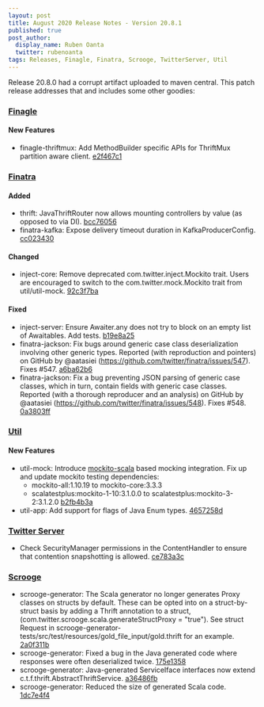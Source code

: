 ```yaml
---
layout: post
title: August 2020 Release Notes - Version 20.8.1
published: true
post_author:
  display_name: Ruben Oanta
  twitter: rubenoanta
tags: Releases, Finagle, Finatra, Scrooge, TwitterServer, Util
---
```


Release 20.8.0 had a corrupt artifact uploaded to maven central. This patch release
addresses that and includes some other goodies:

### [Finagle](https://github.com/twitter/finagle/)

#### New Features

-   finagle-thriftmux: Add MethodBuilder specific APIs for ThriftMux partition aware client.
    [e2f467c1](https://github.com/twitter/finagle/commit/e2f467c11e07db4a59c0f13888b0ecf36bcf34d6)


### [Finatra](https://github.com/twitter/finatra/)

#### Added

-   thrift: JavaThriftRouter now allows mounting controllers by value (as opposed to via DI).
    [bcc76056](https://github.com/twitter/finatra/commit/bcc760565ef4826d3393b318f0f73f554d4afdf7)
-   finatra-kafka: Expose delivery timeout duration in KafkaProducerConfig. [cc023430](https://github.com/twitter/finatra/commit/cc02343057284fb3d0924b09909f2c28666b01e5)

#### Changed

-   inject-core: Remove deprecated com.twitter.inject.Mockito trait. Users are encouraged to
    switch to the com.twitter.mock.Mockito trait from util/util-mock. [92c3f7ba](https://github.com/twitter/finatra/commit/92c3f7ba0f06ab4baf57489af04a32982052e145)

#### Fixed

-   inject-server: Ensure Awaiter.any does not try to block on an empty list of Awaitables. Add
    tests. [b19e8a25](https://github.com/twitter/finatra/commit/b19e8a253f86d9143160a0b57196f4b587c8f3df)
-   finatra-jackson: Fix bugs around generic case class deserialization involving other generic
    types. Reported (with reproduction and pointers) on GitHub by @aatasiei
    (<https://github.com/twitter/finatra/issues/547>). Fixes \#547. [a6ba62b6](https://github.com/twitter/finatra/commit/a6ba62b6b53ac5470a3b99a36634ec0f35600540)
-   finatra-jackson: Fix a bug preventing JSON parsing of generic case classes, which in turn, contain
    fields with generic case classes. Reported (with a thorough reproducer and an analysis) on GitHub
    by @aatasiei (<https://github.com/twitter/finatra/issues/548>). Fixes \#548. [0a3803ff](https://github.com/twitter/finatra/commit/0a3803ff9ae3e975c4dbe32538f7907fe7f6d9f1)

### [Util](https://github.com/twitter/util/)

#### New Features

-   util-mock: Introduce [mockito-scala](https://github.com/mockito/mockito-scala) based mocking
    integration. Fix up and update mockito testing dependencies:
    -   mockito-all:1.10.19 to mockito-core:3.3.3
    -   scalatestplus:mockito-1-10:3.1.0.0 to scalatestplus:mockito-3-2:3.1.2.0 [b2fb4b3a](https://github.com/twitter/util/commit/b2fb4b3a9e063a2183d4f14de4ae04f5e1b2abb2)
-   util-app: Add support for flags of Java Enum types. [4657258d](https://github.com/twitter/util/commit/4657258dfe0d7e1a70ad7460a78601c715bfb4bd)

### [Twitter Server](https://github.com/twitter/twitter-server/)

-   Check SecurityManager permissions in the ContentHandler to ensure that contention
    snapshotting is allowed. [ce783a3c](https://github.com/twitter/twitter-server/commit/ce783a3cadb9b27473006b59547adf22c534f5d9)

### [Scrooge](https://github.com/twitter/scrooge/)

-   scrooge-generator: The Scala generator no longer generates Proxy classes
    on structs by default. These can be opted into on a struct-by-struct
    basis by adding a Thrift annotation to a struct,
    (com.twitter.scrooge.scala.generateStructProxy = "true"). See struct Request
    in scrooge-generator-tests/src/test/resources/gold\_file\_input/gold.thrift
    for an example. [2a0f311b](https://github.com/twitter/scrooge/commit/2a0f311b0dc8cbfca907197f8e0218ecbce1e780)
-   scrooge-generator: Fixed a bug in the Java generated code where responses were
    often deserialized twice. [175e1358](https://github.com/twitter/scrooge/commit/175e135888188dbd3f9da41254ff69db73f0dd84)
-   scrooge-generator: Java-generated ServiceIface interfaces now extend
    c.t.f.thrift.AbstractThriftService. [a36486fb](https://github.com/twitter/scrooge/commit/a36486fb4b0a229232c1104009fbababd886d80c)
-   scrooge-generator: Reduced the size of generated Scala code. [1dc7e4f4](https://github.com/twitter/scrooge/commit/1dc7e4f4d4f6e49dfb3f2b9d61df377e2f8fcc13)


